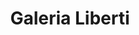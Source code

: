 ---
title: "Galeria Liberti"
url: /san-fernando-del-valle-de-catamarca/galeria-liberti/
shop: centro comercial
---